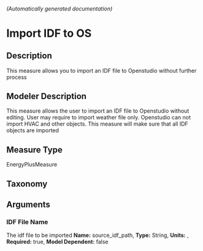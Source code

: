 

###### (Automatically generated documentation)

# Import IDF to OS

## Description
This measure allows you to import an IDF file to Openstudio without further process

## Modeler Description
This measure allows the user to import an IDF file to Openstudio without editing. User may require to import weather file only.
    Openstudio can not import HVAC and other objects. This measure will make sure that all IDF objects are imported

## Measure Type
EnergyPlusMeasure

## Taxonomy


## Arguments


### IDF File Name
The idf file to be imported
**Name:** source_idf_path,
**Type:** String,
**Units:** ,
**Required:** true,
**Model Dependent:** false




